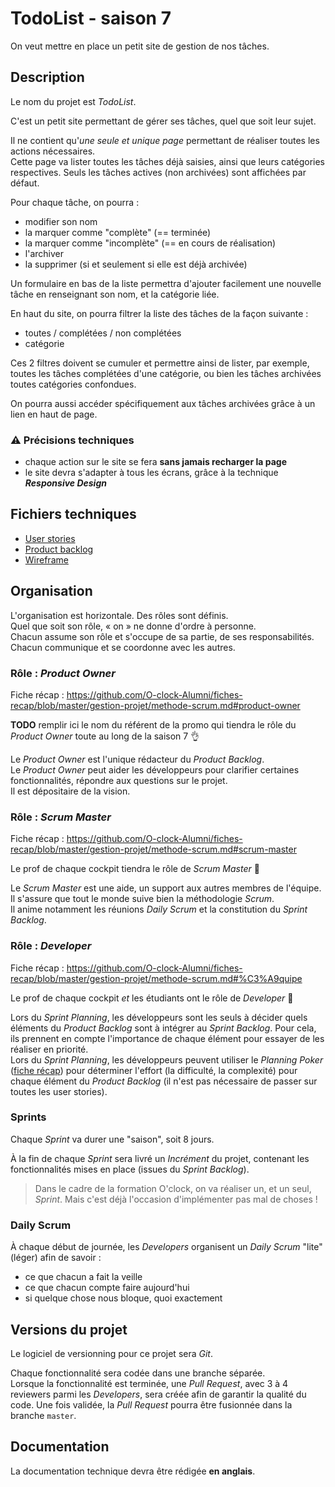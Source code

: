 # TodoList - saison 7

On veut mettre en place un petit site de gestion de nos tâches.

## Description

Le nom du projet est _TodoList_.

C'est un petit site permettant de gérer ses tâches, quel que soit leur sujet.

Il ne contient qu'_une seule et unique page_ permettant de réaliser toutes les actions nécessaires.  
Cette page va lister toutes les tâches déjà saisies, ainsi que leurs catégories respectives. Seuls les tâches actives (non archivées) sont affichées par défaut.

Pour chaque tâche, on pourra :

- modifier son nom
- la marquer comme "complète" (== terminée)
- la marquer comme "incomplète" (== en cours de réalisation)
- l'archiver
- la supprimer (si et seulement si elle est déjà archivée)

Un formulaire en bas de la liste permettra d'ajouter facilement une nouvelle tâche en renseignant son nom, et la catégorie liée.

En haut du site, on pourra filtrer la liste des tâches de la façon suivante :

- toutes / complétées / non complétées
- catégorie

Ces 2 filtres doivent se cumuler et permettre ainsi de lister, par exemple, toutes les tâches complétées d'une catégorie, ou bien les tâches archivées toutes catégories confondues.

On pourra aussi accéder spécifiquement aux tâches archivées grâce à un lien en haut de page.

### :warning: Précisions techniques

- chaque action sur le site se fera **sans jamais recharger la page**
- le site devra s'adapter à tous les écrans, grâce à la technique **_Responsive Design_**

## Fichiers techniques

- [User stories](docs/user_stories.md)
- [Product backlog](docs/product_backlog.md)
- [Wireframe](docs/wireframe.png)

## Organisation

L'organisation est horizontale. Des rôles sont définis.  
Quel que soit son rôle, « on » ne donne d'ordre à personne.  
Chacun assume son rôle et s'occupe de sa partie, de ses responsabilités.  
Chacun communique et se coordonne avec les autres.

### Rôle : _Product Owner_

Fiche récap : https://github.com/O-clock-Alumni/fiches-recap/blob/master/gestion-projet/methode-scrum.md#product-owner

**TODO** remplir ici le nom du référent de la promo qui tiendra le rôle du _Product Owner_ toute au long de la saison 7 :ok_hand:

Le _Product Owner_ est l'unique rédacteur du _Product Backlog_.  
Le _Product Owner_ peut aider les développeurs pour clarifier certaines fonctionnalités, répondre aux questions sur le projet.  
Il est dépositaire de la vision.

### Rôle : _Scrum Master_

Fiche récap : https://github.com/O-clock-Alumni/fiches-recap/blob/master/gestion-projet/methode-scrum.md#scrum-master

Le prof de chaque cockpit tiendra le rôle de _Scrum Master_ :pray:

Le _Scrum Master_ est une aide, un support aux autres membres de l'équipe.  
Il s'assure que tout le monde suive bien la méthodologie _Scrum_.  
Il anime notamment les réunions _Daily Scrum_ et la constitution du _Sprint Backlog_.

### Rôle : _Developer_

Fiche récap : https://github.com/O-clock-Alumni/fiches-recap/blob/master/gestion-projet/methode-scrum.md#%C3%A9quipe

Le prof de chaque cockpit _et_ les étudiants ont le rôle de _Developer_ :muscle:

Lors du _Sprint Planning_, les développeurs sont les seuls à décider quels éléments du _Product Backlog_ sont à intégrer au _Sprint Backlog_. Pour cela, ils prennent en compte l'importance de chaque élément pour essayer de les réaliser en priorité.  
Lors du _Sprint Planning_, les développeurs peuvent utiliser le _Planning Poker_ ([fiche récap](https://github.com/O-clock-Alumni/fiches-recap/blob/master/gestion-projet/methode-scrum.md#planning-poker)) pour déterminer l'effort (la difficulté, la complexité) pour chaque élément du _Product Backlog_ (il n'est pas nécessaire de passer sur toutes les user stories).

### Sprints

Chaque _Sprint_ va durer une "saison", soit 8 jours.

À la fin de chaque _Sprint_ sera livré un _Incrément_ du projet, contenant les fonctionnalités mises en place (issues du _Sprint Backlog_).

> Dans le cadre de la formation O'clock, on va réaliser un, et un seul, _Sprint_. Mais c'est déjà l'occasion d'implémenter pas mal de choses !

### Daily Scrum

À chaque début de journée, les _Developers_ organisent un _Daily Scrum_ "lite" (léger) afin de savoir :

- ce que chacun a fait la veille
- ce que chacun compte faire aujourd'hui
- si quelque chose nous bloque, quoi exactement

## Versions du projet

Le logiciel de versionning pour ce projet sera _Git_.

Chaque fonctionnalité sera codée dans une branche séparée.  
Lorsque la fonctionnalité est terminée, une _Pull Request_, avec 3 à 4 reviewers parmi les _Developers_, sera créée afin de garantir la qualité du code. Une fois validée, la _Pull Request_ pourra être fusionnée dans la branche `master`.

## Documentation

La documentation technique devra être rédigée **en anglais**.
